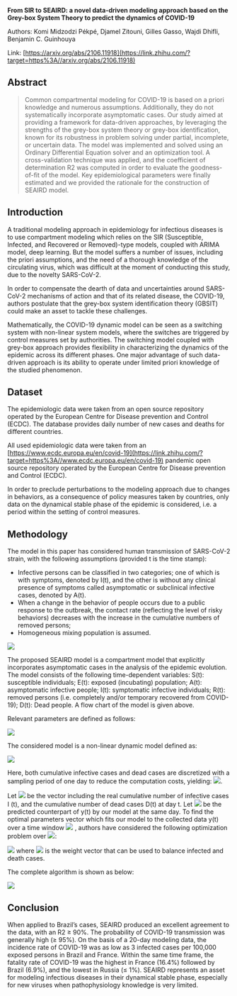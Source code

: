 **From SIR to SEAIRD: a novel data-driven modeling approach based on the Grey-box System Theory to predict the dynamics of COVID-19**

Authors: Komi Midzodzi Pékpé, Djamel Zitouni, Gilles Gasso, Wajdi Dhifli, Benjamin C. Guinhouya

Link: [https://arxiv.org/abs/2106.11918](https://link.zhihu.com/?target=https%3A//arxiv.org/abs/2106.11918)

## Abstract

> Common compartmental modeling for COVID-19 is based on a priori knowledge and numerous assumptions. Additionally, they do not systematically incorporate asymptomatic cases. Our study aimed at providing a framework for data-driven approaches, by leveraging the strengths of the grey-box system theory or grey-box identification, known for its robustness in problem solving under partial, incomplete, or uncertain data. 
> The model was implemented and solved using an Ordinary Differential Equation solver and an optimization tool. A cross-validation technique was applied, and the coefficient of determination R2 was computed in order to evaluate the goodness-of-fit of the model. Key epidemiological parameters were finally estimated and we provided the rationale for the construction of SEAIRD model. 

## **Introduction**

A traditional modeling approach in epidemiology for infectious diseases is to use compartment modeling which relies on the SIR (Susceptible, Infected, and Recovered or Removed)-type models, coupled with ARIMA model, deep learning. But the model suffers a number of issues, including the priori assumptions, and the need of a thorough knowledge of the circulating virus, which was difficult at the moment of conducting this study, due to the novelty SARS-CoV-2. 

In order to compensate the dearth of data and uncertainties around SARS-CoV-2 mechanisms of action and that of its related disease, the COVID-19, authors postulate that the grey-box system identification theory (GBSIT) could make an asset to tackle these challenges. 

Mathematically, the COVID-19 dynamic model can be seen as a switching system with non-linear system models, where the switches are triggered by control measures set by authorities. The switching model coupled with grey-box approach provides flexibility in characterizing the dynamics of the epidemic across its different phases. One major advantage of such data-driven approach is its ability to operate under limited priori knowledge of the studied phenomenon. 

## **Dataset**

The epidemiologic data were taken from an open source repository operated by the European Centre for Disease prevention and Control (ECDC). The database provides daily number of new cases and deaths for different countries.

All used epidemiologic data were taken from an [https://www.ecdc.europa.eu/en/covid-19](https://link.zhihu.com/?target=https%3A//www.ecdc.europa.eu/en/covid-19) pandemic open source repository operated by the European Centre for Disease prevention and Control (ECDC).

In order to preclude perturbations to the modeling approach due to changes in behaviors, as a consequence of policy measures taken by countries, only data on the dynamical stable phase of the epidemic is considered, i.e. a period within the setting of control measures.

## **Methodology**

The model in this paper has considered human transmission of SARS-CoV-2 strain, with the following assumptions (provided t is the time stamp): 

- Infective persons can be classified in two categories; one of which is with symptoms, denoted by I(t), and the other is without any clinical presence of symptoms called asymptomatic or subclinical infective cases, denoted by A(t).
- When a change in the behavior of people occurs due to a public response to the outbreak, the contact rate (reflecting the level of risky behaviors) decreases with the increase in the cumulative numbers of removed persons;
- Homogeneous mixing population is assumed. 

![](https://pic4.zhimg.com/80/v2-c37525d2245056b5b4b9337551d8f007_1440w.jpg)

The proposed SEAIRD model is a compartment model that explicitly incorporates asymptomatic cases in the analysis of the epidemic evolution. The model consists of the following time-dependent variables: S(t): susceptible individuals; E(t): exposed (incubating) population; A(t): asymptomatic infective people; I(t): symptomatic infective individuals; R(t): removed persons (i.e. completely and/or temporary recovered from COVID-19); D(t): Dead people. A flow chart of the model is given above.

Relevant parameters are defined as follows:

![](https://pic3.zhimg.com/80/v2-c156189bf693f37655d59b6d74b065d2_1440w.jpg)

The considered model is a non-linear dynamic model defined as:

![](https://pic2.zhimg.com/80/v2-871738994a95e9568d4b66f30338c8bd_1440w.jpg)

Here, both cumulative infective cases and dead cases are discretized with a sampling period of one day to reduce the computation costs, yielding: ![](https://www.zhihu.com/equation?tex=%5Cmathscr%7BI%7D%28t%29%3D%5Csum_%7Bt%7D%5E%7Bp%3D0%7D%7BI%28p%29%7D).

Let ![](https://www.zhihu.com/equation?tex=y%28t%29%3D+%5Cbegin%7Bpmatrix%7D+++%5Cmathscr%7BI%7D%28t%29+%5C%5C+D%28t%29+%5Cend%7Bpmatrix%7D) be the vector including the real cumulative number of infective cases I (t), and the cumulative number of dead cases D(t) at day t. Let ![](https://www.zhihu.com/equation?tex=%5Chat%7By%7D%28t%29%3D+%5Cbegin%7Bpmatrix%7D+++%5Chat%7B%5Cmathscr%7BI%7D%7D%28t%29+%5C%5C+%5Chat%7BD%7D%28t%29+%5Cend%7Bpmatrix%7D) be the predicted counterpart of y(t) by our model at the same day. To find the optimal parameters vector which fits our model to the collected data y(t) over a time window ![](https://www.zhihu.com/equation?tex=%5BT_0%2CT_1%5D) , authors have considered the following optimization problem over ![](https://www.zhihu.com/equation?tex=%5Cvarphi):

![](https://www.zhihu.com/equation?tex=%5Cmin_%7B%5Cvarphi%7D%7B%5Csum_%7Bt%3DT_0%7D%5E%7BT_1%7D%7B%28w_t%5ET%28y%28t%29-%5Chat%7By%7D%28t%2C%5Cvarphi%29%29%29%5E2%7D%7D) where ![](https://www.zhihu.com/equation?tex=w_t) is the weight vector that can be used to balance infected and death cases.

The complete algorithm is shown as below:

![](https://pic4.zhimg.com/80/v2-ec5d8226cedb955f800a021621d0ed3b_1440w.jpg)

## Conclusion

When applied to Brazil’s cases, SEAIRD produced an excellent agreement to the data, with an R2 ≥ 90%. The probability of COVID-19 transmission was generally high (≥ 95%). On the basis of a 20-day modeling data, the incidence rate of COVID-19 was as low as 3 infected cases per 100,000 exposed persons in Brazil and France. Within the same time frame, the fatality rate of COVID-19 was the highest in France (16.4%) followed by Brazil (6.9%), and the lowest in Russia (≤ 1%). SEAIRD represents an asset for modeling infectious diseases in their dynamical stable phase, especially for new viruses when pathophysiology knowledge is very limited.
